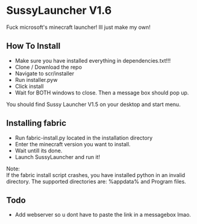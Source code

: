 # SussyLauncher V1.6

 Fuck microsoft's minecraft launcher! Ill just make my own!

## How To Install

- Make sure you have installed everything in dependencies.txt!!!
- Clone / Download the repo
- Navigate to scr/installer
- Run installer.pyw
- Click install
- Wait for BOTH windows to close. Then a message box should pop up.

You should find Sussy Launcher V1.5 on your desktop and start menu.

## Installing fabric

- Run fabric-install.py located in the installation directory
- Enter the minecraft version you want to install.
- Wait untill its done.
- Launch SussyLauncher and run it!

Note: </br>
If the fabric install script crashes, you have installed python in an invalid directory. The supported directories are: %appdata% and Program files.

## Todo

- Add webserver so u dont have to paste the link in a messagebox lmao.
